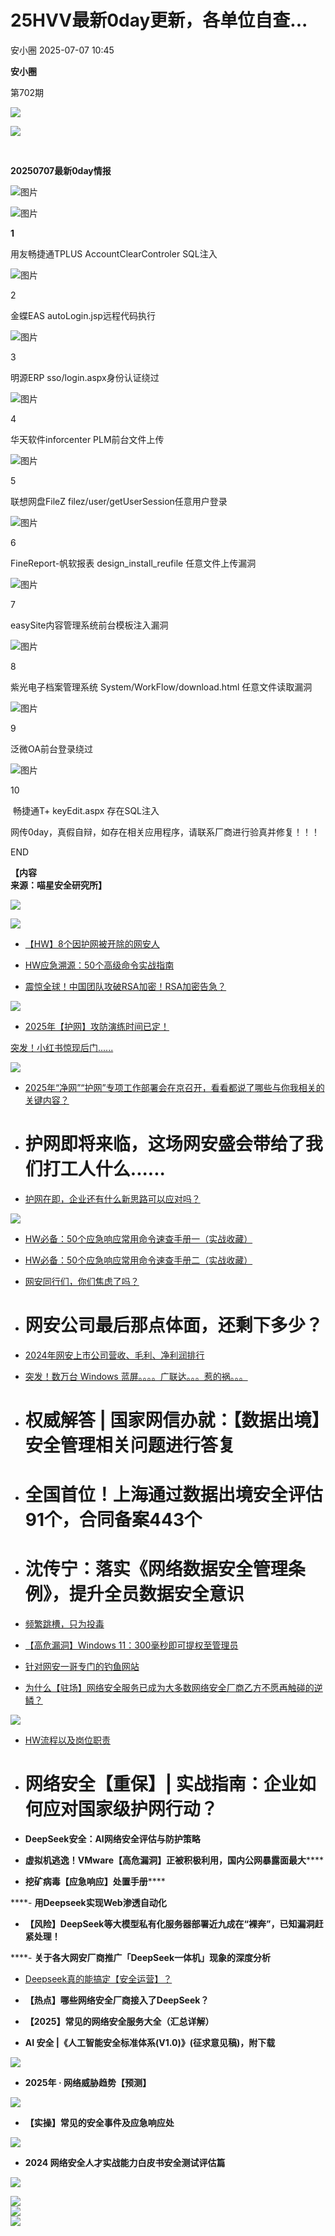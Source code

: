 #  25HVV最新0day更新，各单位自查...  
 安小圈   2025-07-07 10:45  
  
**安小圈**  
  
  
第702期  
  
![](https://mmbiz.qpic.cn/mmbiz_png/BWicoRISLtbNUlJYnNFrdxSl0V8htqZZWdzfwmZSSxzibe51HicejVugOtyjA0e8kH6nDKD7hrBaF180RypTExic1w/640?wx_fmt=png "")  
  
![](http://mmbiz.qpic.cn/mmbiz_jpg/BWicoRISLtbOicgoB4iaTMSrN8wJWQ6zA8wp7eayt7VT0AYyCP4QZp5TvoaxVyKRXvUzLc4MRAon231C3egjn9ZpQ/640?wx_fmt=jpeg "")  
  
   
  
**20250707最新0day情报**  
  
![图片](https://mmbiz.qpic.cn/mmbiz_png/GT0UFBibnWv693g93ZA7gOrwEjZovhZCrvvNbpDcCficCITr6tBuCuPltIynZJtQk4uv83VosHLyAPOZY4vgs9sg/640?wx_fmt=png&from=appmsg&watermark=1&tp=webp&wxfrom=5&wx_lazy=1 "")  
  
  
![图片](https://mmbiz.qpic.cn/mmbiz_png/GT0UFBibnWv693g93ZA7gOrwEjZovhZCrm164k74xu3UuEMl3QBlSvY3qCxJFjQShWFcY3ibD7KdLUoiaTyPktEYA/640?wx_fmt=png&from=appmsg&watermark=1&tp=webp&wxfrom=5&wx_lazy=1 "")  
  
**1**  
  
用友畅捷通TPLUS AccountClearControler SQL注入  
  
![图片](https://mmbiz.qpic.cn/mmbiz_png/GT0UFBibnWv693g93ZA7gOrwEjZovhZCrm164k74xu3UuEMl3QBlSvY3qCxJFjQShWFcY3ibD7KdLUoiaTyPktEYA/640?wx_fmt=png&from=appmsg&watermark=1&tp=webp&wxfrom=5&wx_lazy=1 "")  
  
2  
  
金蝶EAS autoLogin.jsp远程代码执行  
  
![图片](https://mmbiz.qpic.cn/mmbiz_png/GT0UFBibnWv693g93ZA7gOrwEjZovhZCrm164k74xu3UuEMl3QBlSvY3qCxJFjQShWFcY3ibD7KdLUoiaTyPktEYA/640?wx_fmt=png&from=appmsg&watermark=1&tp=webp&wxfrom=5&wx_lazy=1 "")  
  
3  
  
明源ERP sso/login.aspx身份认证绕过  
  
![图片](https://mmbiz.qpic.cn/mmbiz_png/GT0UFBibnWv693g93ZA7gOrwEjZovhZCrm164k74xu3UuEMl3QBlSvY3qCxJFjQShWFcY3ibD7KdLUoiaTyPktEYA/640?wx_fmt=png&from=appmsg&watermark=1&tp=webp&wxfrom=5&wx_lazy=1 "")  
  
4  
  
华天软件inforcenter PLM前台文件上传  
  
![图片](https://mmbiz.qpic.cn/mmbiz_png/GT0UFBibnWv693g93ZA7gOrwEjZovhZCrm164k74xu3UuEMl3QBlSvY3qCxJFjQShWFcY3ibD7KdLUoiaTyPktEYA/640?wx_fmt=png&from=appmsg&watermark=1&tp=webp&wxfrom=5&wx_lazy=1 "")  
  
5  
  
联想网盘FileZ filez/user/getUserSession任意用户登录  
  
![图片](https://mmbiz.qpic.cn/mmbiz_png/GT0UFBibnWv693g93ZA7gOrwEjZovhZCrm164k74xu3UuEMl3QBlSvY3qCxJFjQShWFcY3ibD7KdLUoiaTyPktEYA/640?wx_fmt=png&from=appmsg&watermark=1&tp=webp&wxfrom=5&wx_lazy=1 "")  
  
6  
  
FineReport-帆软报表 design_install_reufile 任意文件上传漏洞  
  
![图片](https://mmbiz.qpic.cn/mmbiz_png/GT0UFBibnWv693g93ZA7gOrwEjZovhZCrm164k74xu3UuEMl3QBlSvY3qCxJFjQShWFcY3ibD7KdLUoiaTyPktEYA/640?wx_fmt=png&from=appmsg&watermark=1&tp=webp&wxfrom=5&wx_lazy=1 "")  
  
7  
  
easySite内容管理系统前台模板注入漏洞  
  
![图片](https://mmbiz.qpic.cn/mmbiz_png/GT0UFBibnWv693g93ZA7gOrwEjZovhZCrm164k74xu3UuEMl3QBlSvY3qCxJFjQShWFcY3ibD7KdLUoiaTyPktEYA/640?wx_fmt=png&from=appmsg&watermark=1&tp=webp&wxfrom=5&wx_lazy=1 "")  
  
8  
  
紫光电子档案管理系统 System/WorkFlow/download.html 任意文件读取漏洞  
  
![图片](https://mmbiz.qpic.cn/mmbiz_png/GT0UFBibnWv693g93ZA7gOrwEjZovhZCrm164k74xu3UuEMl3QBlSvY3qCxJFjQShWFcY3ibD7KdLUoiaTyPktEYA/640?wx_fmt=png&from=appmsg&watermark=1&tp=webp&wxfrom=5&wx_lazy=1 "")  
  
9  
  
泛微OA前台登录绕过  
  
![图片](https://mmbiz.qpic.cn/mmbiz_png/GT0UFBibnWv693g93ZA7gOrwEjZovhZCrm164k74xu3UuEMl3QBlSvY3qCxJFjQShWFcY3ibD7KdLUoiaTyPktEYA/640?wx_fmt=png&from=appmsg&watermark=1&tp=webp&wxfrom=5&wx_lazy=1 "")  
  
10  
  
 畅捷通T+ keyEdit.aspx 存在SQL注入  
  
网传0day，真假自辩，如存在相关应用程序，请联系厂商进行验真并修复！！！  
  
  
  
END  
  
  
  
**【内容**  
**来源：喵星安全研究所】**  
  
  
![](https://mmbiz.qpic.cn/mmbiz_png/BWicoRISLtbMSrNYPzeZSs4X316kGV7UeeR4VInT56J0KCLD3HkiaRxjMLLV6rricOadHohJB1sOtPT02fETAxr4g/640?wx_fmt=png "")  
  
![](https://mmbiz.qpic.cn/mmbiz_gif/0YKrGhCM6DbI5sicoDspb3HUwMHQe6dGezfswja0iaLicSyzCoK5KITRFqkPyKJibbhkNOlZ3VpQVxZJcfKQvwqNLg/640?wx_fmt=gif&tp=webp&wxfrom=5&wx_lazy=1 "")  
  
[](https://mp.weixin.qq.com/s?__biz=Mzg2MDg0ODg1NQ==&mid=2247546898&idx=1&sn=2f16da5665014b4c07bcbd53e3d1c03e&scene=21#wechat_redirect)  
- [【HW】8个因护网被开除的网安人](https://mp.weixin.qq.com/s?__biz=Mzg2MDg0ODg1NQ==&mid=2247546898&idx=1&sn=2f16da5665014b4c07bcbd53e3d1c03e&scene=21#wechat_redirect)  
  
  
[](https://mp.weixin.qq.com/s?__biz=Mzg2MDg0ODg1NQ==&mid=2247546898&idx=2&sn=e9578e62a475ac5c46b95ac81066d2a7&scene=21#wechat_redirect)  
- [HW应急溯源：50个高级命令实战指南](https://mp.weixin.qq.com/s?__biz=Mzg2MDg0ODg1NQ==&mid=2247546898&idx=2&sn=e9578e62a475ac5c46b95ac81066d2a7&scene=21#wechat_redirect)  
  
  
- [震惊全球！中国团队攻破RSA加密！RSA加密告急？](https://mp.weixin.qq.com/s?__biz=Mzg2MDg0ODg1NQ==&mid=2247546856&idx=1&sn=11b36f6fabde860e889e4ac2f4797bba&scene=21#wechat_redirect)  
  
  
![](https://mmbiz.qpic.cn/mmbiz_jpg/BWicoRISLtbOugegrykhydnkHibcSWjpibTBZoK6jjGxJiax1BcwwctpA5SBric9aPdQFXsxFnn4LQJWdkYwbtPN0gg/640?wx_fmt=jpeg "")  
  
[](https://mp.weixin.qq.com/s?__biz=Mzg2MDg0ODg1NQ==&mid=2247546815&idx=1&sn=99a4f3228f322ef92c93d23cee01f071&scene=21#wechat_redirect)  
- [2025年【护网】攻防演练时间已定！](https://mp.weixin.qq.com/s?__biz=Mzg2MDg0ODg1NQ==&mid=2247546815&idx=1&sn=99a4f3228f322ef92c93d23cee01f071&scene=21#wechat_redirect)  
  
  
[](https://mp.weixin.qq.com/s?__biz=Mzg2MDg0ODg1NQ==&mid=2247546578&idx=1&sn=87cdf84e6fd7d35986b29acd90954c65&scene=21#wechat_redirect)  
  
[突发！小红书惊现后门......](https://mp.weixin.qq.com/s?__biz=Mzg2MDg0ODg1NQ==&mid=2247546578&idx=1&sn=87cdf84e6fd7d35986b29acd90954c65&scene=21#wechat_redirect)  
  
  
![](https://mmbiz.qpic.cn/mmbiz_jpg/BWicoRISLtbPwt82pEdc2YwCDz6n3H3c2C0ibcMl4Tea8hM59iaZoR1FDMTCUswDiclc1icLoSywpkWbdqyb6uBNcnA/640?wx_fmt=jpeg "")  
- [2025年“净网”“护网”专项工作部署会在京召开，看看都说了哪些与你我相关的关键内容？](https://mp.weixin.qq.com/s?__biz=Mzg2MDg0ODg1NQ==&mid=2247546673&idx=1&sn=53fe0365785465d4ff6193a9ca639119&scene=21#wechat_redirect)  
  
  
- # 护网即将来临，这场网安盛会带给了我们打工人什么......  
  
- [护网在即，企业还有什么新思路可以应对吗？](https://mp.weixin.qq.com/s?__biz=Mzg2MDg0ODg1NQ==&mid=2247546698&idx=1&sn=55ab4ac8dffb5f7ccf02a4f759537acf&scene=21#wechat_redirect)  
  
  
![](https://mmbiz.qpic.cn/mmbiz_jpg/BWicoRISLtbPwt82pEdc2YwCDz6n3H3c2Noz3ibYqNZ52uicBtuVVlFRg6vSuF8YFjPvCVma1ADrT1ViaKVE9URNOA/640?wx_fmt=jpeg "")  
- [HW必备：50个应急响应常用命令速查手册一（实战收藏）](https://mp.weixin.qq.com/s?__biz=Mzg2MDg0ODg1NQ==&mid=2247546304&idx=2&sn=45ef99e528ded7ff2e65e4d70e6d5181&scene=21#wechat_redirect)  
  
  
- [HW必备：50个应急响应常用命令速查手册二（实战收藏）](https://mp.weixin.qq.com/s?__biz=Mzg2MDg0ODg1NQ==&mid=2247546327&idx=2&sn=cf1ebbd2b511524ec965a3672b6fc3dd&scene=21#wechat_redirect)  
  
  
[](https://mp.weixin.qq.com/s?__biz=Mzg2MDg0ODg1NQ==&mid=2247546530&idx=1&sn=4a2820b60102e538e87c956375f6fcdb&scene=21#wechat_redirect)  
- [网安同行们，你们焦虑了吗？](https://mp.weixin.qq.com/s?__biz=Mzg2MDg0ODg1NQ==&mid=2247546530&idx=1&sn=4a2820b60102e538e87c956375f6fcdb&scene=21#wechat_redirect)  
  
  
[](https://mp.weixin.qq.com/s?__biz=Mzg2MDg0ODg1NQ==&mid=2247546466&idx=1&sn=a9d55d0b430dbf61dc219fd71ce25ae1&scene=21#wechat_redirect)  
- # 网安公司最后那点体面，还剩下多少？  
  
[](https://mp.weixin.qq.com/s?__biz=Mzg2MDg0ODg1NQ==&mid=2247545577&idx=1&sn=76a4dbd28d9c0e006b7790d89c2b1354&scene=21#wechat_redirect)  
- [2024年网安上市公司营收、毛利、净利润排行](https://mp.weixin.qq.com/s?__biz=Mzg2MDg0ODg1NQ==&mid=2247545577&idx=1&sn=76a4dbd28d9c0e006b7790d89c2b1354&scene=21#wechat_redirect)  
  
  
[](https://mp.weixin.qq.com/s?__biz=Mzg2MDg0ODg1NQ==&mid=2247545311&idx=2&sn=bb8ff7cd42079bae40ab0a2e05ff37c1&scene=21#wechat_redirect)  
- [突发！数万台 Windows 蓝屏。。。。广联达。。。惹的祸。。。](https://mp.weixin.qq.com/s?__biz=Mzg2MDg0ODg1NQ==&mid=2247545311&idx=2&sn=bb8ff7cd42079bae40ab0a2e05ff37c1&scene=21#wechat_redirect)  
  
  
#   
- # 权威解答 | 国家网信办就：【数据出境】安全管理相关问题进行答复  
  
[](https://mp.weixin.qq.com/s?__biz=Mzg2MDg0ODg1NQ==&mid=2247539649&idx=1&sn=8858b449c89d21240e1f522e92be4fbd&scene=21#wechat_redirect)  
- # 全国首位！上海通过数据出境安全评估91个，合同备案443个  
  
[](https://mp.weixin.qq.com/s?__biz=Mzg2MDg0ODg1NQ==&mid=2247544405&idx=2&sn=a961d43ca4a9ed667fccbbab758d9196&scene=21#wechat_redirect)  
- # 沈传宁：落实《网络数据安全管理条例》，提升全员数据安全意识  
  
[](https://mp.weixin.qq.com/s?__biz=Mzg2MDg0ODg1NQ==&mid=2247545156&idx=1&sn=ee5292e9838b2a2112a94a9c7c683925&scene=21#wechat_redirect)  
  
- [频繁跳槽，只为投毒](https://mp.weixin.qq.com/s?__biz=Mzg2MDg0ODg1NQ==&mid=2247545156&idx=1&sn=ee5292e9838b2a2112a94a9c7c683925&scene=21#wechat_redirect)  
  
  
[](https://mp.weixin.qq.com/s?__biz=Mzg2MDg0ODg1NQ==&mid=2247545017&idx=1&sn=b513c15f91d5de7a8fa33c4b3725706a&scene=21#wechat_redirect)  
- [【高危漏洞】Windows 11：300毫秒即可提权至管理员](https://mp.weixin.qq.com/s?__biz=Mzg2MDg0ODg1NQ==&mid=2247545017&idx=1&sn=b513c15f91d5de7a8fa33c4b3725706a&scene=21#wechat_redirect)  
  
  
[](https://mp.weixin.qq.com/s?__biz=Mzg2MDg0ODg1NQ==&mid=2247544601&idx=1&sn=e230574b0535e6005b830d086cdcf867&scene=21#wechat_redirect)  
- [针对网安一哥专门的钓鱼网站](https://mp.weixin.qq.com/s?__biz=Mzg2MDg0ODg1NQ==&mid=2247544601&idx=1&sn=e230574b0535e6005b830d086cdcf867&scene=21#wechat_redirect)  
  
  
[](https://mp.weixin.qq.com/s?__biz=Mzg2MDg0ODg1NQ==&mid=2247544347&idx=1&sn=06311aa3f8aeba492f83224c652fe4a1&scene=21#wechat_redirect)  
  
- [为什么【驻场】网络安全服务已成为大多数网络安全厂商乙方不愿再触碰的逆鳞？](https://mp.weixin.qq.com/s?__biz=Mzg2MDg0ODg1NQ==&mid=2247544347&idx=1&sn=06311aa3f8aeba492f83224c652fe4a1&scene=21#wechat_redirect)  
  
  
![](https://mmbiz.qpic.cn/mmbiz_jpg/BWicoRISLtbOYPldtHVUmKQJ2WtL12GUnHRyzBiaKosLNicTZ2QkDFSRPUha2Eiaqk8R5fPdXc75zxprkTRB0ib5hUw/640?wx_fmt=jpeg "")  
- [HW流程以及岗位职责](https://mp.weixin.qq.com/s?__biz=Mzg2MDg0ODg1NQ==&mid=2247544347&idx=3&sn=97e6083dbfbdd896680e24770a10d319&scene=21#wechat_redirect)  
  
  
[](https://mp.weixin.qq.com/s?__biz=Mzg2MDg0ODg1NQ==&mid=2247543989&idx=1&sn=2821b91efdd626e1a38ec6b2b439186b&scene=21#wechat_redirect)  
  
- # 网络安全【重保】| 实战指南：企业如何应对国家级护网行动？  
  
[](https://mp.weixin.qq.com/s?__biz=Mzg2MDg0ODg1NQ==&mid=2247542929&idx=1&sn=8cf6f15ddca44e343a494eea0fa619b2&scene=21#wechat_redirect)  
- **DeepSeek安全：AI网络安全评估与防护策略**  
  
[](https://mp.weixin.qq.com/s?__biz=Mzg2MDg0ODg1NQ==&mid=2247542701&idx=1&sn=567674aa12d861c3561d453268badb91&scene=21#wechat_redirect)  
- **虚拟机逃逸！VMware【高危漏洞】正被积极利用，国内公网暴露面最大******  
  
[](https://mp.weixin.qq.com/s?__biz=Mzg2MDg0ODg1NQ==&mid=2247542458&idx=1&sn=d81d049331d175a2176f0978d7f032a8&scene=21#wechat_redirect)  
- **挖矿病毒【应急响应】处置手册******  
  
****- **用Deepseek实现Web渗透自动化**  
  
[](https://mp.weixin.qq.com/s?__biz=Mzg2MDg0ODg1NQ==&mid=2247542225&idx=2&sn=244a465fab183f4fa91a284b92a920e6&scene=21#wechat_redirect)  
- **【风险】DeepSeek等大模型私有化服务器部署近九成在“裸奔”，已知漏洞赶紧处理！**  
  
****- **关于各大网安厂商推广「DeepSeek一体机」现象的深度分析**  
  
[](https://mp.weixin.qq.com/s?__biz=Mzg2MDg0ODg1NQ==&mid=2247541264&idx=1&sn=887bf392ba73e7c2c833a410e7168818&scene=21#wechat_redirect)  
- [Deepseek真的能搞定【安全运营】？](https://mp.weixin.qq.com/s?__biz=Mzg2MDg0ODg1NQ==&mid=2247541264&idx=1&sn=887bf392ba73e7c2c833a410e7168818&scene=21#wechat_redirect)  
  
  
[](https://mp.weixin.qq.com/s?__biz=Mzg2MDg0ODg1NQ==&mid=2247540432&idx=1&sn=b9e7e6103e86b9966f29d7eacf8e3d1e&scene=21#wechat_redirect)  
- **【热点】哪些网络安全厂商接入了DeepSeek？**  
  
[](https://mp.weixin.qq.com/s?__biz=Mzg2MDg0ODg1NQ==&mid=2247540206&idx=2&sn=300737ad84f684e622fdde03da0fc1a7&scene=21#wechat_redirect)  
- **【2025】常见的网络安全服务大全（汇总详解）**  
  
[](https://mp.weixin.qq.com/s?__biz=Mzg2MDg0ODg1NQ==&mid=2247540343&idx=1&sn=59d6f592f71a7f1e3a18fd082aa3de40&scene=21#wechat_redirect)  
- **AI 安全 |《人工智能安全标准体系(V1.0)》(征求意见稿)，附下载**  
  
![](https://mmbiz.qpic.cn/mmbiz_png/BWicoRISLtbMbfUY7RtO1t6ZAxjoibZoZ8DSVPU0yI9v2nXpiat0oN8eLia5jiaoWOhlib5GiaPWQJeCsUmShI4QOqaGg/640?wx_fmt=png "")  
- **2025年 · 网络威胁趋势【预测】**  
  
![](https://mmbiz.qpic.cn/mmbiz_jpg/BWicoRISLtbM09kF5tXEb8PRXicFibPic4un6rwDI2CBUxrVaDINuM8ChyotgWiag4icErAHniaYNYiccQiaVkyyJUTX13w/640?wx_fmt=jpeg "")  
- **【实操】常见的安全事件及应急响应处**  
  
![](https://mmbiz.qpic.cn/mmbiz_jpg/BWicoRISLtbMASB7RibZ1nezrias4SvtcqzjvsJJPXhFiceJPEoVHVLhI2Soolaf8OhWQOVafycOibiaclJkT7NgG4Nw/640?wx_fmt=jpeg "")  
- **2024 网络安全人才实战能力白皮书安全测试评估篇**  
  
![](https://mmbiz.qpic.cn/mmbiz_png/BWicoRISLtbMSrNYPzeZSs4X316kGV7UeOsnl5ayrQXc0wPVutL1dQXg7BugT7vAe8qkpfszTrlhUAq4DQZFaVA/640?wx_fmt=png "")  
  
![](https://mmbiz.qpic.cn/mmbiz_gif/BWicoRISLtbP7Bh21K85KEkXX7ibWmLdM2eafpPicoTqk37LEVMUKD1JuAic4FF4KB7jP4oFTricyMwvj5VUZZ824ww/640?wx_fmt=gif "")  
![](https://mmbiz.qpic.cn/mmbiz_jpg/BWicoRISLtbNzlia8CP45sjgLJgia5Y22hx8khBeShnAzCPwsfqeIVKkpFDhUoMUWMicq6toR2TSUmgBpgzZQHEAHw/640?wx_fmt=jpeg "")  
![](https://mmbiz.qpic.cn/mmbiz_png/BWicoRISLtbPFKyibwduMibC35MsIhibgZEAibwSyVRz7FKt3xa1UK61fXXCCUKllCXFrLdnBqcmgiaKeSxGrWT0RtYw/640?wx_fmt=png "")  
  
